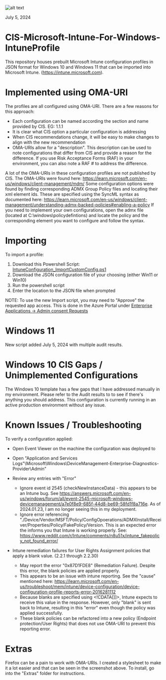 ![alt text](https://github.com/eneerge/CIS-Microsoft-Intune-For-Windows-IntuneProfile/raw/main/screenshots/intuness.png?raw=true)

July 5, 2024

# CIS-Microsoft-Intune-For-Windows-IntuneProfile
This repository houses prebuilt Microsoft Intune configuration profiles in JSON format for Windows 10 and Windows 11 that can be imported into Microsoft Intune. (https://intune.microsoft.com).

# Implemented using OMA-URI
The profiles are all configured using OMA-URI. There are a few reasons for this approach:
- Each configuration can be named according the section and name provided by CIS. EG: 1.1.1 <Name>
- It is clear what CIS option a particular configuration is addressing
- When CIS recommendations change, it will be easy to make changes to align with the new recommendation
- OMA-URIs allow for a "description". This description can be used to note configurations that differ from CIS and provide a reason for the difference. If you use Risk Acceptance Forms (RAF) in your environment, you can also note a RAF # to address the difference.

 
A lot of the OMA-URIs in these configuration profiles are not published by CIS. The OMA-URIs were found here: https://learn.microsoft.com/en-us/windows/client-management/mdm/
Some configuration options were found by finding corresponding ADMX Group Policy files and locating their xml element ids. These are specified using the SyncML <data id=""> syntax as documented here: https://learn.microsoft.com/en-us/windows/client-management/understanding-admx-backed-policies#enabling-a-policy
If you need to implement your own configurations, open the admx file (located at C:\windows\policydefintions) and locate the policy and the corresponding element you want to configure and follow the <enabled/><data id="config_id" values="value_you_want"/> syntax.

# Importing
To import a profile:
1. Download this Powershell Script: [IntuneConfiguration_ImportCustomConfig.ps1](https://github.com/eneerge/CIS-Microsoft-Intune-For-Windows-IntuneProfile/blob/main/ImportScript/IntuneConfiguration_ImportCustomConfig.ps1)
2. Download the JSON configuration file of your choosing (either Win11 or Win10)
3. Run the powershell script
4. Enter the location to the JSON file when prompted

NOTE: To use the new Import script, you may need to "Approve" the requested app access. This is done in the Azure Portal under [Enterprise Applications -> Admin consent Requests](https://portal.azure.com/#view/Microsoft_AAD_IAM/StartboardApplicationsMenuBlade/~/AccessRequests/menuId~/null)

# Windows 11
New script added July 5, 2024 with multiple audit results.

# Windows 10 CIS Gaps / Unimplemented Configurations
The Windows 10 template has a few gaps that I have addressed manually in my environment. Please refer to the Audit results to to see if there's anything you should address. This configuration is currently running in an active production environment without any issue.

# Known Issues / Troubleshooting
To verify a configuration applied:
- Open Event Viewer on the machine the configuration was deployed to
- Open "Application and Services Logs"\Microsoft\Windows\DeviceManagement-Enterprise-Diagnostics-Provider\Admin"
- Review any entries with "Error"
  - Ignore event id 2545 (checkNewInstanceData) - this appears to be an Intune bug. See https://answers.microsoft.com/en-us/windows/forum/all/event-2545-microsoft-windows-devicemanagement/a7e0f8e9-685f-44d8-be69-58fd1f8a716e. As of 2024.01.23, I am no longer seeing this in my deployment.
  - Ignore error referencing "./Device/Vendor/MSFT/Policy/ConfigOpoerations/ADMXInstall/Receiver/Properties/Policy/FakePolicy/Version. This is an expected error the informs you that Intune is working properly. See: https://www.reddit.com/r/Intune/comments/n8u51x/intune_fakepolicy_not_found_error/

- Intune remediation failures for User Rights Assignment policies that apply a blank value. (2.2.1 through 2.2.30)
  - May report the error "0x87D1FDE8" (Remediation Failure). Despite this error, the blank policies are applied properly.
  - This appears to be an issue with intune reporting. See the "cause" mentioned here: https://learn.microsoft.com/en-us/troubleshoot/mem/intune/device-configuration/device-configuration-profile-reports-error-2016281112
  - Because blanks are specified using <!CDATA[]]>, Intune expects to receive this value in the response. However, only "blank" is sent back to Intune, resulting in this "error" even though the policy was applied successfully.
  - These blank policies can be refactored into a new policy (Endpoint protection/User Rights) that does not use OMA-URI to prevent this reporting error.

# Extras
Firefox can be a pain to work with OMA-URIs. I created a stylesheet to make it a lot easier and that can be seen in the screenshot above. To install, go into the "Extras" folder for instructions.
